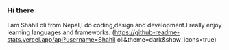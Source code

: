 ### Hi there 


I am Shahil oli from Nepal,I do coding,design and development.I really enjoy learning languages and frameworks.
(https://github-readme-stats.vercel.app/api?username=Shahil oli&theme=dark&show_icons=true)

